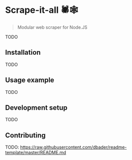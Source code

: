 # Scrape-it-all 🕷️🕸️
> Modular web scraper for Node.JS

TODO

## Installation

TODO

## Usage example

TODO

## Development setup

TODO

## Contributing

TODO: https://raw.githubusercontent.com/dbader/readme-template/master/README.md
